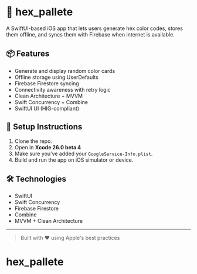 # 🎨 hex_pallete

A SwiftUI-based iOS app that lets users generate hex color codes, stores them offline, and syncs them with Firebase when internet is available.

## 📦 Features

- Generate and display random color cards
- Offline storage using UserDefaults
- Firebase Firestore syncing
- Connectivity awareness with retry logic
- Clean Architecture + MVVM
- Swift Concurrency + Combine
- SwiftUI UI (HIG-compliant)

## 🚀 Setup Instructions

1. Clone the repo.
2. Open in **Xcode 26.0 beta 4**
3. Make sure you’ve added your `GoogleService-Info.plist`.
4. Build and run the app on iOS simulator or device.

## 🛠 Technologies

- SwiftUI
- Swift Concurrency
- Firebase Firestore
- Combine
- MVVM + Clean Architecture

---

> Built with ❤️ using Apple's best practices
# hex_pallete
